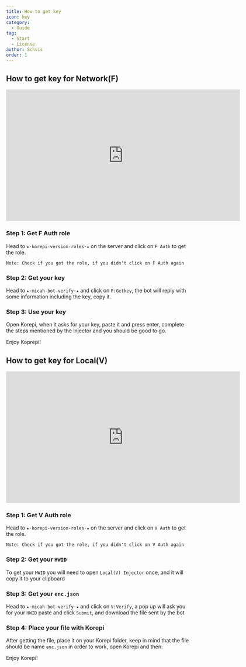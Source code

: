 ```yaml
---
title: How to get key
icon: key
category:
  - Guide
tag:
  - Start
  - License
author: Schvis
order: 1
---
```


## How to get key for Network(F)

<iframe width="640" height="360" src="https://www.youtube.com/embed/-9bXOMH0-WM" title="Korepi - How to get V key" frameborder="0" allow="accelerometer; autoplay; clipboard-write; encrypted-media; gyroscope; picture-in-picture; web-share" allowfullscreen></iframe>

### Step 1: Get F Auth role

Head to `★⋅korepi-version-roles⋅★` on the server and click on `F Auth` to get the role.

`Note: Check if you got the role, if you didn't click on F Auth again`

### Step 2: Get your key

Head to `⁠★⋅micah-bot-verify⋅★` and click on `F:Getkey`, the bot will reply with some information including the key, copy it.

### Step 3: Use your key

Open Korepi, when it asks for your key, paste it and press enter, complete the steps mentioned by the injector and you should be good to go.

Enjoy Koprepi!

## How to get key for Local(V)

<iframe width="640" height="360" src="https://www.youtube.com/embed/OTCSboZdexc" title="Korepi - How to get V key" frameborder="0" allow="accelerometer; autoplay; clipboard-write; encrypted-media; gyroscope; picture-in-picture; web-share" allowfullscreen></iframe>

### Step 1: Get V Auth role

Head to `★⋅korepi-version-roles⋅★` on the server and click on `V Auth` to get the role.

`Note: Check if you got the role, if you didn't click on V Auth again`

### Step 2: Get your `HWID`

To get your `HWID` you will need to open `Local(V) Injector` once, and it will copy it to your clipboard

### Step 3: Get your `enc.json`

Head to `⁠★⋅micah-bot-verify⋅★` and click on `V:Verify`, a pop up will ask you for your `HWID` paste and click `Submit`, and download the file sent by the bot

### Step 4: Place your file with Korepi

After getting the file, place it on your Korepi folder, keep in mind that the file should be name `enc.json` in order to work, open Korepi and then:

Enjoy Korepi!
